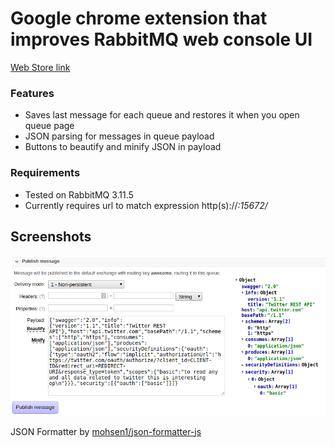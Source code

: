 # Google chrome extension that improves RabbitMQ web console UI

[Web Store link](https://chrome.google.com/webstore/detail/rabbitmq-ui/aojjjccnchdgfojkplokcaikfoighecb)

### Features
* Saves last message for each queue and restores it when you open queue page
* JSON parsing for messages in queue payload
* Buttons to beautify and minify JSON in payload

### Requirements

* Tested on RabbitMQ 3.11.5
* Currently requires url to match expression http(s)://*:15672/*

## Screenshots

![Interface](img/screenshot.png)

JSON Formatter by [mohsen1/json-formatter-js](https://github.com/mohsen1/json-formatter-js)
